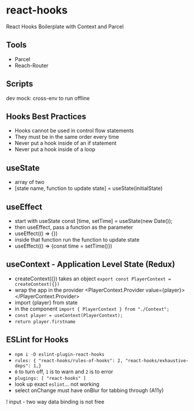 # react-hooks

React Hooks Boilerplate with Context and Parcel

## Tools

-   Parcel
-   Reach-Router

## Scripts

dev mock: cross-env to run offline

## Hooks Best Practices

-   Hooks cannot be used in control flow statements
-   They must be in the same order every time
-   Never put a hook inside of an if statement
-   Never put a hook inside of a loop

## useState

-   array of two
-   [state name, function to update state] = useState(initialState)

## useEffect

-   start with useState const [time, setTime] = useState(new Date());
-   then useEffect, pass a function as the parameter
-   useEffect(() => {})
-   inside that function run the function to update state
-   useEffect(() => {const time = setTime()})

## useContext - Application Level State (Redux)

-   createContext({}) takes an object `export const PlayerContext = createContext({})`
-   wrap the app in the provider <PlayerContext.Provider value={player}><One /></PlayerContext.Provider>
-   import {player} from state
-   in the component `import { PlayerContext } from "./Context";`
-   `const player = useContext(PlayerContext);`
-   `return player.firstname`

## ESLint for Hooks

-   `npm i -D eslint-plugin-react-hooks`
-   `rules: { "react-hooks/rules-of-hooks": 2, "react-hooks/exhaustive-deps": 1,}`
-   `0` to turn off, `1` is to warn and `2` is to error
-   `plugings: [ "react-hooks" ]`
-   look up exact `eslint`... not working
-   select onChange must have onBlur for tabbing through (A11y)

! input - two way data binding is not free
